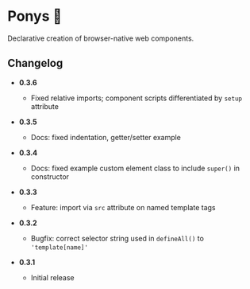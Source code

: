 # Ponys 🦄
Declarative creation of browser-native web components.

## Changelog

- **0.3.6**
  - Fixed relative imports; component scripts differentiated by `setup` attribute

- **0.3.5**
  - Docs: fixed indentation, getter/setter example

- **0.3.4**
  - Docs: fixed example custom element class to include `super()` in constructor

- **0.3.3**
  - Feature: import via `src` attribute on named template tags

- **0.3.2**
  - Bugfix: correct selector string used in `defineAll()` to `'template[name]'`

- **0.3.1**
  - Initial release
